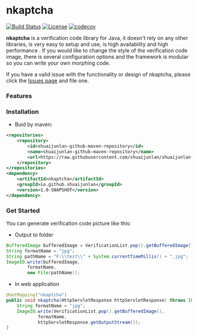 # nkaptcha

[![Build Status](https://travis-ci.org/shuaijunlan/nkaptcha.svg?branch=master)](https://travis-ci.org/shuaijunlan/nkaptcha) [![License](https://img.shields.io/badge/license-Apache%202-4EB1BA.svg)](https://www.apache.org/licenses/LICENSE-2.0.html) [![codecov](https://codecov.io/gh/shuaijunlan/nkaptcha/branch/master/graph/badge.svg)](https://codecov.io/gh/shuaijunlan/nkaptcha)

**nkaptcha** is a verification code library for Java, it doesn't rely on any other libraries,  is very easy to setup and use, is high availability and high performance . If you would like to change the style of the verification code image, there is several configuration options and the framework is modular so you can write your own morphing code.

If you have a valid issue with the functionality or design of nkaptcha, please click the [Issues page](https://github.com/shuaijunlan/nkaptcha/issues) and file one.

### Features

### Installation

* Buid by maven:

```xml
<repositories>
    <repository>
        <id>shuaijunlan-github-maven-repository</id>
        <name>shuaijunlan-github-maven-repository</name>
        <url>https://raw.githubusercontent.com/shuaijunlan/shuaijunlan.github.io/master</url>
    </repository>
</repositories>
<dependency>
    <artifactId>nkaptcha</artifactId>
    <groupId>io.github.shuaijunlan</groupId>
    <version>1.0-SNAPSHOT</version>
</dependency>
```

### Get Started

You can generate verification code picture like this:

* Output to folder

```java
BufferedImage bufferedImage = VerificationList.pop().getBufferedImage();
String formatName = "jpg";
String pathName = "F:\\test\\" + System.currentTimeMillis() + ".jpg";
ImageIO.write(bufferedImage,
        formatName,
        new File(pathName));
```

* In web application

```java
@GetMapping("nkaptcha")
public void nkaptcha(HttpServletResponse httpServletResponse) throws IOException {
    String formatName = "jpg";
    ImageIO.write(VerificationList.pop().getBufferedImage(),
            formatName,
            httpServletResponse.getOutputStream());
}
```
